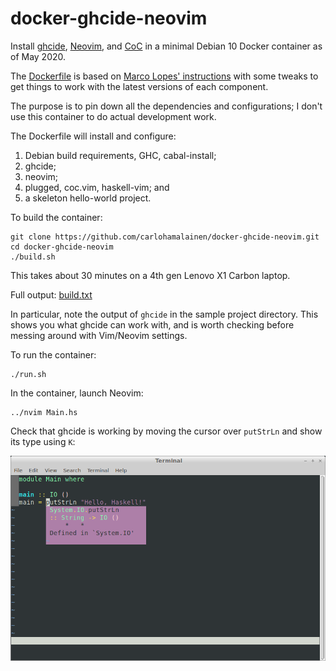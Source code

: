 # docker-ghcide-neovim

Install [ghcide](https://github.com/digital-asset/ghcide), [Neovim](https://neovim.io/),
and [CoC](https://github.com/neoclide/coc.nvim) in a minimal Debian 10 Docker container as of May 2020.

The [Dockerfile](Dockerfile) is based on [Marco Lopes' instructions](http://marco-lopes.com/articles/Vim-and-Haskell-in-2019/)
with some tweaks to get things to work with the latest versions of each component.

The purpose is to pin down all the dependencies and configurations; I don't use this container to do actual development work.

The Dockerfile will install and configure:

1. Debian build requirements, GHC, cabal-install;
1. ghcide;
1. neovim;
1. plugged, coc.vim, haskell-vim; and
1. a skeleton hello-world project.

To build the container:

    git clone https://github.com/carlohamalainen/docker-ghcide-neovim.git
    cd docker-ghcide-neovim
    ./build.sh

This takes about 30 minutes on a 4th gen Lenovo X1 Carbon laptop.

Full output: [build.txt](build.txt)

In particular, note the output of ``ghcide`` in the sample project directory. This shows you
what ghcide can work with, and is worth checking before messing around with Vim/Neovim settings.

To run the container:

    ./run.sh

In the container, launch Neovim:

    ../nvim Main.hs

Check that ghcide is working by moving the cursor over ``putStrLn`` and show its type using ``K``:

![putStrLn](putStrLn.png)
